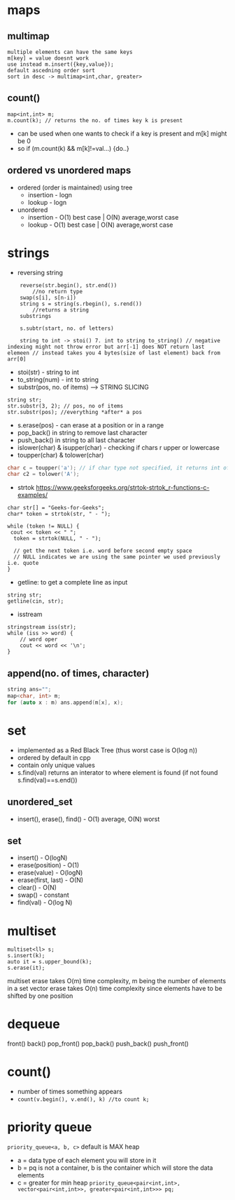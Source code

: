 # maps
## multimap

    multiple elements can have the same keys
    m[key] = value doesnt work
    use instead m.insert({key,value});
    default ascedning order sort
    sort in desc -> multimap<int,char, greater>

## count()
```
map<int,int> m;
m.count(k); // returns the no. of times key k is present
```
- can be used when one wants to check if a key is present and m[k] might be 0
- so if (m.count(k) && m[k]!=val...) {do..}

## ordered vs unordered maps
- ordered (order is maintained) using tree
  - insertion - logn
  - lookup - logn
- unordered
  - insertion - O(1) best case | O(N) average,worst case
  - lookup - O(1) best case | O(N) average,worst case

# strings
- reversing string
```
    reverse(str.begin(), str.end())
        //no return type
    swap(s[i], s[n-i])
    string s = string(s.rbegin(), s.rend())
        //returns a string
    substrings

    s.subtr(start, no. of letters)

    string to int -> stoi() 7. int to string to_string() // negative indexing might not throw error but arr[-1] does NOT return last elemeen // instead takes you 4 bytes(size of last element) back from arr[0]
```
- stoi(str) - string to int
- to_string(num) - int to string
- substr(pos, no. of items) --> STRING SLICING
```
string str;
str.substr(3, 2); // pos, no of items
str.substr(pos); //everything *after* a pos
```
- s.erase(pos) - can erase at a position or in a range
- pop_back() in string to remove last character
- push_back() in string to all last character
- islower(char) & isupper(char) - checking if chars r upper or lowercase
- toupper(char) & tolower(char)
```cpp
char c = toupper('a'); // if char type not specified, it returns int of
char c2 = tolower('A');
```
- strtok
https://www.geeksforgeeks.org/strtok-strtok_r-functions-c-examples/
```
char str[] = "Geeks-for-Geeks";
char* token = strtok(str, " - ");
 
while (token != NULL) {
 cout << token << " ";
  token = strtok(NULL, " - ");
  
  // get the next token i.e. word before second empty space
  // NULL indicates we are using the same pointer we used previously i.e. quote
}
```
- getline: to get a complete line as input
```
string str;
getline(cin, str);
```
- isstream
```
stringstream iss(str);
while (iss >> word) {
    // word oper
    cout << word << '\n';
}
```
## append(no. of times, character)
```cpp
string ans="";
map<char, int> m;
for (auto x : m) ans.append(m[x], x);
```
# set
- implemented as a Red Black Tree (thus worst case is O(log n))
- ordered by default in cpp
- contain only unique values
- s.find(val) returns an interator to where element is found (if not found s.find(val)==s.end())
## unordered_set
- insert(), erase(), find() - O(1) average, O(N) worst
## set 
- insert() - O(logN)
- erase(position)	- O(1)
- erase(value) - O(logN)
- erase(first, last) - O(N)
- clear() - O(N)
- swap() - constant
- find(val) - O(log N) 
# multiset
```
multiset<ll> s;
s.insert(k);
auto it = s.upper_bound(k);
s.erase(it);
```
multiset erase takes O(m) time complexity, m being the number of elements in a set vector erase takes O(n) time complexity since elements have to be shifted by one position
# dequeue
front()
back()
pop_front()
pop_back()
push_back()
push_front()

# count()
- number of times something appears
- `count(v.begin(), v.end(), k) //to count k;`

# priority queue
`priority_queue<a, b, c>` default is MAX heap
- a = data type of each element you will store in it
- b = pq is not a container, b is the container which will store the data elements
- c = greater<int> for min heap
```priority_queue<pair<int,int>, vector<pair<int,int>>, greater<pair<int,int>>> pq;```
